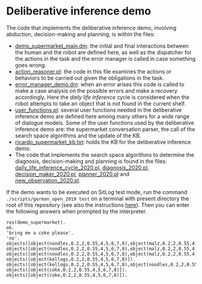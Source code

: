 # Deliberative inference demo
The code that implements the deliberative inference demo, involving abduction, decision-making and planning, is within the files:

- [demo_supermarket_main.dm](https://github.com/SitLog/source_code/blob/master/apps/german_open_2019/demo_supermarket/demo_supermarket_main.dm): the initial and final interactions between the human and the robot are defined here, as well as the dispatcher for the actions in the task and the error manager is called in case something goes wrong.
- [action_reasoner.pl](https://github.com/SitLog/source_code/blob/master/apps/german_open_2019/demo_supermarket/action_reasoner.pl): the code in this file examines the actions or behaviors to be carried out given the obligations in the task.
- [error_manager_demo.dm](https://github.com/SitLog/source_code/blob/master/apps/german_open_2019/demo_supermarket/error_manager_demo.dm): when an error arises this code is called to make a case analysis on the possible errors and make a recovery accordingly. Here the *daily life inference* cycle is considered when the robot attempts to take an object that is not found in the current shelf.
- [user_functions.pl](https://github.com/SitLog/source_code/blob/master/apps/test_behaviors/user_functions.pl): several user functions needed in the deliberative inference demo are defined here among many others for a wide range of dialogue models. Some of the user functions used by the deliberative inference demo are: the supermarket conversation parser, the call of the search space algorithms and the update of the KB.
- [ricardo_supermarket_kb.txt](https://github.com/SitLog/source_code/blob/master/knowledge_base/ricardo_supermarket_kb.txt): holds the KB for the deliberative inference demo.
- The code that implements the search space algorithms to determine the diagnosis, decision-making and planning is found in the files: [daily_life_inference_cycle_2020.pl](https://github.com/SitLog/source_code/blob/master/knowledge_base/daily_life_inference_cycle_2020.pl), [diagnosis_2020.pl](https://github.com/SitLog/source_code/blob/master/knowledge_base/diagnosis_2020.pl), [decision_maker_2020.pl](https://github.com/SitLog/source_code/blob/master/knowledge_base/decision_maker_2020.pl), [planner_2020.pl](https://github.com/SitLog/source_code/blob/master/knowledge_base/planner_2020.pl) and [
new_observation_2020.pl](https://github.com/SitLog/source_code/blob/master/knowledge_base/new_observation_2020.pl).

If the demo wants to be executed on SitLog test mode, run the command ```./scripts/german_open_2019 test``` on a terminal with present directory the root of this repository (see also the instructions [here](https://github.com/SitLog/source_code#sitlog)). Then you can enter the following answers when prompted by the interpreter.

    res(demo_supermarket).
    ok.
    'bring me a coke please'.
    'no'.
    objects([object(noodles,0.2,2,0.55,4,5,6,7,8),object(malz,0.2,2,0.55,4,5,6,7,8)]).
    objects([object(noodles,0.2,2,0.55,4,5,6,7,8),object(malz,0.2,2,0.55,4,5,6,7,8)]).
    objects([object(noodles,0.2,2,0.55,4,5,6,7,8),object(malz,0.2,2,0.55,4,5,6,7,8)]).
    objects([object(kellogs,0.2,2,0.55,4,5,6,7,8)]).
    objects([object(kellogs,0.2,2,0.55,4,5,6,7,8),object(noodles,0.2,2,0.55,4,5,6,7,8)]).
    objects([object(coke,0.2,2,0.55,4,5,6,7,8)]).
    objects([object(coke,0.2,2,0.55,4,5,6,7,8)]).

